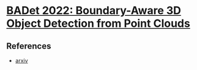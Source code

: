 # [BADet 2022: Boundary-Aware 3D Object Detection from Point Clouds]()


## References
- [arxiv](https://arxiv.org/pdf/2104.10330.pdf)
